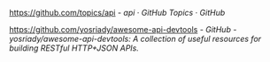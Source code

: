 https://github.com/topics/api - *api · GitHub Topics · GitHub*

https://github.com/yosriady/awesome-api-devtools - *GitHub - yosriady/awesome-api-devtools: A collection of useful resources for building RESTful HTTP+JSON APIs.*
